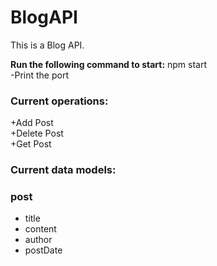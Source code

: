 # BlogAPI
This is a Blog API.

<strong>Run the following command to start:</strong> npm start<br>
-Print the port

<h3>Current operations:</h3>
+Add Post<br>
+Delete Post<br>
+Get Post<br>

<h3>Current data models:</h3>
<h3>post</h3>
<ul>
  <li>title</li>
  <li>content</li>
  <li>author</li>
  <li>postDate</li>
</ul>
